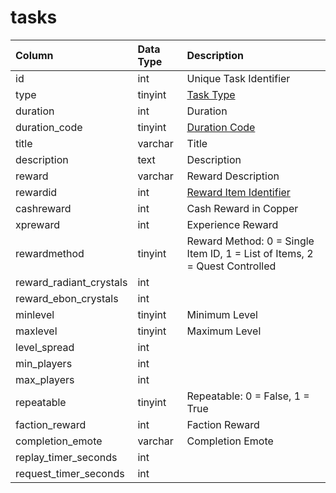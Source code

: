 # tasks

| Column | Data Type | Description |
| :--- | :--- | :--- |
| id | int | Unique Task Identifier |
| type | tinyint | [Task Type](../../../../categories/task-system-guide/task-types) |
| duration | int | Duration |
| duration_code | tinyint | [Duration Code](../../../../categories/task-system-guide/task-duration-codes) |
| title | varchar | Title |
| description | text | Description |
| reward | varchar | Reward Description |
| rewardid | int | [Reward Item Identifier](../../schema/items/items.md) |
| cashreward | int | Cash Reward in Copper |
| xpreward | int | Experience Reward |
| rewardmethod | tinyint | Reward Method: 0 = Single Item ID, 1 = List of Items, 2 = Quest Controlled |
| reward_radiant_crystals | int |  |
| reward_ebon_crystals | int |  |
| minlevel | tinyint | Minimum Level |
| maxlevel | tinyint | Maximum Level |
| level_spread | int |  |
| min_players | int |  |
| max_players | int |  |
| repeatable | tinyint | Repeatable: 0 = False, 1 = True |
| faction_reward | int | Faction Reward |
| completion_emote | varchar | Completion Emote |
| replay_timer_seconds | int |  |
| request_timer_seconds | int |  |

